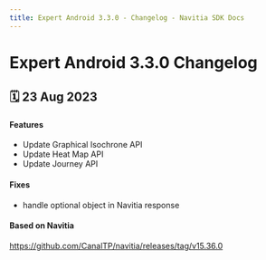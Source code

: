 ```yaml
---
title: Expert Android 3.3.0 - Changelog - Navitia SDK Docs
---
```


# Expert Android 3.3.0 Changelog

<h2>🗓 23 Aug 2023</h2>

#### Features
- Update Graphical Isochrone API
- Update Heat Map API
- Update Journey API

#### Fixes 
- handle optional object in Navitia response 

#### Based on Navitia

https://github.com/CanalTP/navitia/releases/tag/v15.36.0

